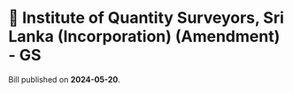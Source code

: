 # 📄  Institute of Quantity Surveyors, Sri Lanka (Incorporation) (Amendment) - GS

Bill published on **2024-05-20**.


